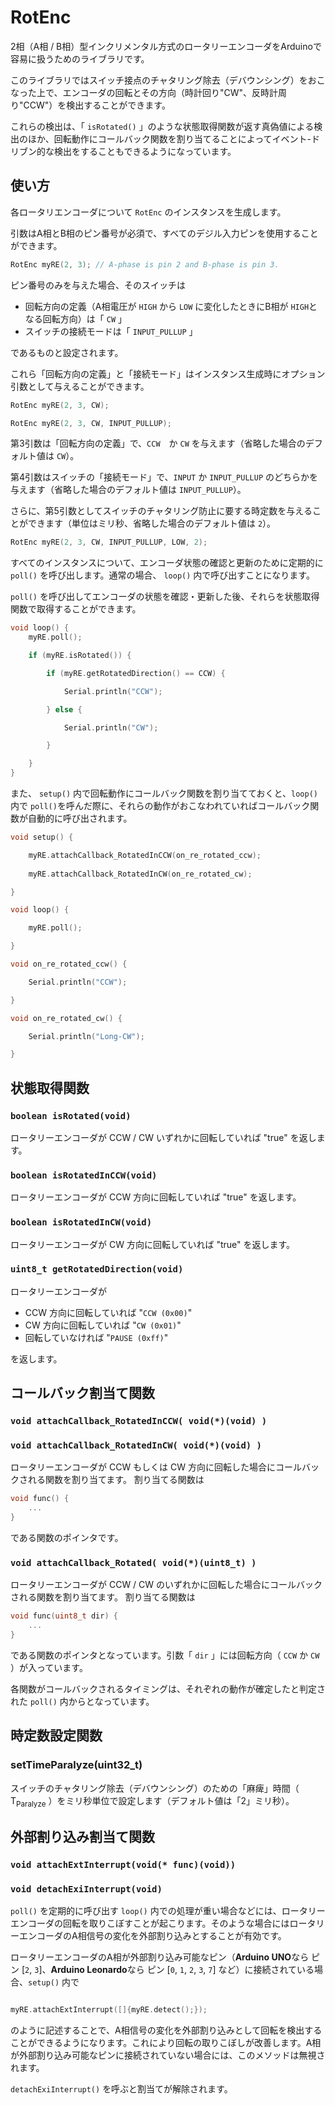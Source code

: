 # RotEnc
2相（A相 / B相）型インクリメンタル方式のロータリーエンコーダをArduinoで容易に扱うためのライブラリです。

このライブラリではスイッチ接点のチャタリング除去（デバウンシング）をおこなった上で、エンコーダの回転とその方向（時計回り"CW"、反時計周り"CCW"）を検出することができます。

これらの検出は、「 ```isRotated()``` 」のような状態取得関数が返す真偽値による検出のほか、回転動作にコールバック関数を割り当てることによってイベント-ドリブン的な検出をすることもできるようになっています。

## 使い方
各ロータリエンコーダについて ```RotEnc``` のインスタンスを生成します。

引数はA相とB相のピン番号が必須で、すべてのデジル入力ピンを使用することができます。

```C++
RotEnc myRE(2, 3); // A-phase is pin 2 and B-phase is pin 3.
```

ピン番号のみを与えた場合、そのスイッチは

- 回転方向の定義（A相電圧が ```HIGH``` から ```LOW``` に変化したときにB相が ```HIGH```となる回転方向）は「 ```CW``` 」
- スイッチの接続モードは「 ```INPUT_PULLUP``` 」

であるものと設定されます。

これら「回転方向の定義」と「接続モード」はインスタンス生成時にオプション引数として与えることができます。

```C++
RotEnc myRE(2, 3, CW);

RotEnc myRE(2, 3, CW, INPUT_PULLUP);
```

第3引数は「回転方向の定義」で、```CCW```　か ```CW``` を与えます（省略した場合のデフォルト値は ```CW```）。

第4引数はスイッチの「接続モード」で、```INPUT``` か ```INPUT_PULLUP``` のどちらかを与えます（省略した場合のデフォルト値は ```INPUT_PULLUP```）。

さらに、第5引数としてスイッチのチャタリング防止に要する時定数を与えることができます（単位はミリ秒、省略した場合のデフォルト値は ```2```）。

```C++
RotEnc myRE(2, 3, CW, INPUT_PULLUP, LOW, 2);
```

すべてのインスタンスについて、エンコーダ状態の確認と更新のために定期的に ```poll()``` を呼び出します。通常の場合、 ```loop()``` 内で呼び出すことになります。

```poll()``` を呼び出してエンコーダの状態を確認・更新した後、それらを状態取得関数で取得することができます。

```C++
void loop() {
    myRE.poll();

    if (myRE.isRotated()) {

        if (myRE.getRotatedDirection() == CCW) {

            Serial.println("CCW");

        } else {

            Serial.println("CW");

        }

    }
}
```

また、 ```setup()``` 内で回転動作にコールバック関数を割り当てておくと、```loop()``` 内で ```poll()```を呼んだ際に、それらの動作がおこなわれていればコールバック関数が自動的に呼び出されます。

```C++
void setup() {

    myRE.attachCallback_RotatedInCCW(on_re_rotated_ccw);
    
    myRE.attachCallback_RotatedInCW(on_re_rotated_cw);

}

void loop() {

    myRE.poll();

}

void on_re_rotated_ccw() {

    Serial.println("CCW");

}

void on_re_rotated_cw() {

    Serial.println("Long-CW");

}
```

## 状態取得関数
### ```boolean isRotated(void)```
ロータリーエンコーダが CCW / CW いずれかに回転していれば "true" を返します。

### ```boolean isRotatedInCCW(void)```
ロータリーエンコーダが CCW 方向に回転していれば "true" を返します。

### ```boolean isRotatedInCW(void)```
ロータリーエンコーダが CW 方向に回転していれば "true" を返します。

### ```uint8_t getRotatedDirection(void)```
ロータリーエンコーダが

- CCW 方向に回転していれば "```CCW (0x00)```" 
- CW 方向に回転していれば "```CW (0x01)```" 
- 回転していなければ "```PAUSE (0xff)```" 

を返します。

## コールバック割当て関数
### ```void attachCallback_RotatedInCCW( void(*)(void) )```
### ```void attachCallback_RotatedInCW( void(*)(void) )```

ロータリーエンコーダが CCW もしくは CW 方向に回転した場合にコールバックされる関数を割り当てます。
割り当てる関数は
```C++
void func() {
    ...
}
```
である関数のポインタです。

### ```void attachCallback_Rotated( void(*)(uint8_t) )```
ロータリーエンコーダが CCW / CW のいずれかに回転した場合にコールバックされる関数を割り当てます。
割り当てる関数は
```C++
void func(uint8_t dir) {
    ...
}
```
である関数のポインタとなっています。引数「 ```dir``` 」には回転方向（ ```CCW``` か ```CW``` ）が入っています。

各関数がコールバックされるタイミングは、それぞれの動作が確定したと判定された ```poll()``` 内からとなっています。

## 時定数設定関数
### setTimeParalyze(uint32_t)
スイッチのチャタリング除去（デバウンシング）のための「麻痺」時間（ T<sub>Paralyze</sub> ）をミリ秒単位で設定します（デフォルト値は「2」ミリ秒）。

## 外部割り込み割当て関数
### ```void attachExtInterrupt(void(* func)(void))```
### ```void detachExiInterrupt(void)```

```poll()``` を定期的に呼び出す ```loop()``` 内での処理が重い場合などには、ロータリーエンコーダの回転を取りこぼすことが起こります。そのような場合にはロータリーエンコーダのA相信号の変化を外部割り込みとすることが有効です。

ロータリーエンコーダのA相が外部割り込み可能なピン（**Arduino UNO**なら ピン [```2```, ```3```]、**Arduino Leonardo**なら ピン [```0```, ```1```, ```2```, ```3```, ```7```] など）に接続されている場合、```setup()``` 内で

```C++

myRE.attachExtInterrupt([]{myRE.detect();});

```

のように記述することで、A相信号の変化を外部割り込みとして回転を検出することができるようになります。これにより回転の取りこぼしが改善します。A相が外部割り込み可能なピンに接続されていない場合には、このメソッドは無視されます。

```detachExiInterrupt()``` を呼ぶと割当てが解除されます。
